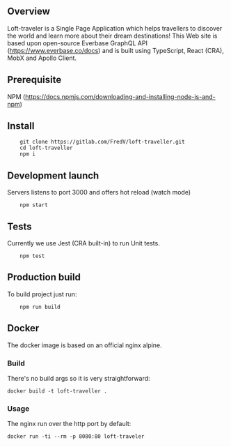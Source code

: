 ## Overview

Loft-traveler is a Single Page Application which helps travellers to discover the world and learn more about their dream destinations!
This Web site is based upon open-source Everbase GraphQL API (https://www.everbase.co/docs) and is built using TypeScript, React (CRA), MobX and Apollo Client.

## Prerequisite

NPM (https://docs.npmjs.com/downloading-and-installing-node-js-and-npm)

## Install

```
    git clone https://gitlab.com/FredV/loft-traveller.git
    cd loft-traveller
    npm i
```

## Development launch

Servers listens to port 3000 and offers hot reload (watch mode)

```
    npm start
```

## Tests

Currently we use Jest (CRA built-in) to run Unit tests.

```
    npm test
```

## Production build

To build project just run:

```
    npm run build
```

## Docker

The docker image is based on an official nginx alpine.

### Build

There's no build args so it is very straightforward:

```
docker build -t loft-traveller .
```

### Usage

The nginx run over the http port by default:

```
docker run -ti --rm -p 8080:80 loft-traveler
```
